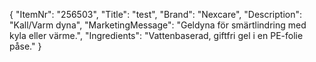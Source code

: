 {
  "ItemNr": "256503",
  "Title": "test",
  "Brand": "Nexcare",
  "Description": "Kall/Varm dyna",
  "MarketingMessage": "Geldyna för smärtlindring med kyla eller värme.",
  "Ingredients": "Vattenbaserad, giftfri gel i en PE-folie påse."
}